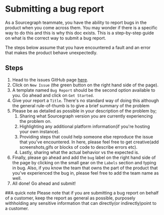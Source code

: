 # Submitting a bug report

As a Sourcegraph teammate, you have the ability to report bugs in the product when you come across them. You may wonder if there is a specific way to do this and this is why this doc exists. This is a step-by-step guide on what is the correct way to submit a bug report.

The steps below assume that you have encountered a fault and an error that makes the product behave unexpectedly.

## Steps
1. Head to the issues GitHub page [here](https://github.com/sourcegraph/sourcegraph/issues).
2. Click on `New Issue` (the green button on the right hand side of the page).
3. A template named `Bug Report` should be the second option available to you. Go ahead and click on `Get Started`.
4. Give your report a `Title`. There's no standard way of doing this although the general rule-of-thumb is to give a brief summary of the problem
5. Please be as detailed as possible in your description of the problem by; 
	1. 	Sharing what Sourcegraph version you are currently experiencing the problem on.
	2. Highlighting any additional platform information(if you're hosting your own instance).
	3. Providing steps that could help someone else reproduce the issue that you've encountered. In here, please feel free to get creative(add screenshots,gifs or blocks of code to describe errors etc).
	4. Lastly, sharing what the actual behavior vs the expected is.
6. Finally, please go ahead and add the `bug` label on the right hand side of the page by clicking on the small gear on the `Labels` section and typing in bug. Also, if you know the team that owns the part of the product that you've experienced the bug in, please feel free to add the team name as well.
7. All done! Go ahead and submit!

##A quick note
Please note that if you are submitting a bug report on behalf of a customer, keep the report as general as possible, purposely withholding any sensitive information that can directly(or indirectly)point to a customer.


